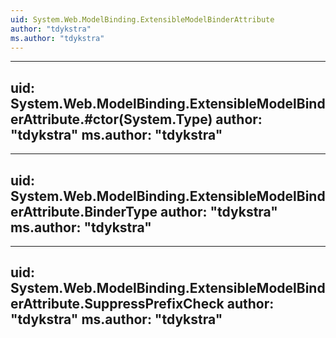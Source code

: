 ```yaml
---
uid: System.Web.ModelBinding.ExtensibleModelBinderAttribute
author: "tdykstra"
ms.author: "tdykstra"
---
```


---
uid: System.Web.ModelBinding.ExtensibleModelBinderAttribute.#ctor(System.Type)
author: "tdykstra"
ms.author: "tdykstra"
---

---
uid: System.Web.ModelBinding.ExtensibleModelBinderAttribute.BinderType
author: "tdykstra"
ms.author: "tdykstra"
---

---
uid: System.Web.ModelBinding.ExtensibleModelBinderAttribute.SuppressPrefixCheck
author: "tdykstra"
ms.author: "tdykstra"
---
